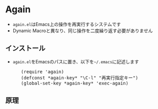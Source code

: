 <h1>Again</h1>

<ul>
  <li><code>again.el</code>はEmacs上の操作を再実行するシステムです</li>
  <li>Dynamic Macroと異なり、同じ操作を二度繰り返す必要がありません</li>
</ul>

<h2>インストール</h2>

<ul>
  <li><code>again.el</code>をEmacsのパスに置き、以下を<code>~/.emacs</code>に記述します</li>
  <pre>
   (require 'again)
   (defconst *again-key* "\C-l" "再実行指定キー")
   (global-set-key *again-key* 'exec-again)  </pre>
</ul>

<h2>原理</h2>





